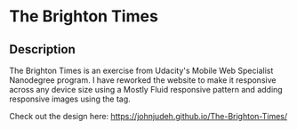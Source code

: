 # The Brighton Times

## Description

The Brighton Times is an exercise from Udacity's Mobile Web Specialist
Nanodegree program. I have reworked the website to make it responsive across any
device size using a Mostly Fluid responsive pattern and adding responsive images
using the <picture> tag.

Check out the design here: https://johnjudeh.github.io/The-Brighton-Times/

